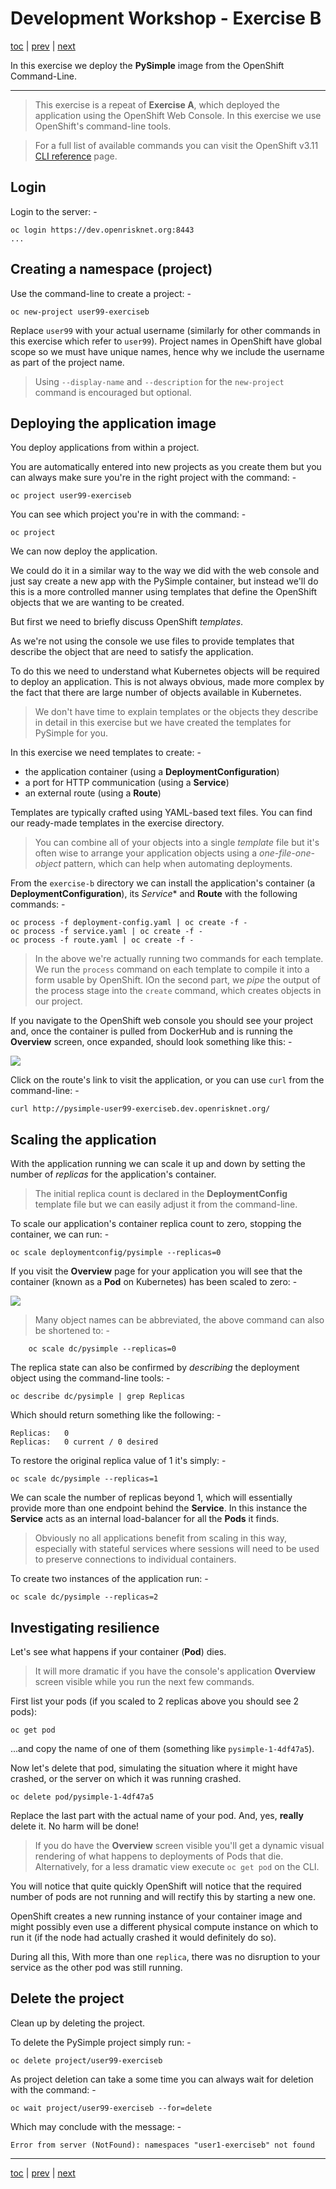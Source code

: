 # Development Workshop - Exercise B

[toc](../README.md) | [prev](../tutorial-2/README.md) | [next](../exercise-c/README.md)

In this exercise we deploy the **PySimple** image from the OpenShift Command-Line.

---

>   This exercise is a repeat of **Exercise A**, which deployed the application
    using the OpenShift Web Console. In this exercise we use OpenShift's
    command-line tools.

>   For a full list of available commands you can visit the OpenShift v3.11
    [CLI reference] page.

## Login
Login to the server: -

    oc login https://dev.openrisknet.org:8443
    ...

## Creating a namespace (project)
Use the command-line to create a project: -

    oc new-project user99-exerciseb

Replace `user99` with your actual username (similarly for other commands in
this exercise which refer to `user99`). Project names in OpenShift have global
scope so we must have unique names, hence why we include the username as part
of the project name.

>   Using `--display-name` and `--description` for the `new-project` command
    is encouraged but optional.

## Deploying the application image
You deploy applications from within a project.

You are automatically entered into new projects as you create them but you can
always make sure you're in the right project with the command: -

    oc project user99-exerciseb

You can see which project you're in with the command: -

    oc project

We can now deploy the application.

We could do it in a similar way to the way we did with the web console and
just say create a new app with the PySimple container, but instead we'll do
this is a more controlled manner using templates that define the OpenShift
objects that we are wanting to be created. 

But first we need to briefly discuss OpenShift _templates_.

As we're not using the console we use files to provide templates that describe
the object that are need to satisfy the application.

To do this we need to understand what Kubernetes objects will be required
to deploy an application. This is not always obvious, made more complex
by the fact that there are large number of objects available in Kubernetes.

>   We don't have time to explain templates or the objects they describe in
    detail in this exercise but we have created the templates for PySimple
    for you.

In this exercise we need templates to create: -

-   the application container (using a **DeploymentConfiguration**)
-   a port for HTTP communication (using a **Service**)
-   an external route (using a **Route**)

Templates are typically crafted using YAML-based text files. You can find
our ready-made templates in the exercise directory.

>   You can combine all of your objects into a single _template_ file but
    it's often wise to arrange your application objects using a
    _one-file-one-object_ pattern, which can help when automating
    deployments.

From the `exercise-b` directory we can install the application's container
(a **DeploymentConfiguration**), its *Service**  and **Route** with the
following commands: -

    oc process -f deployment-config.yaml | oc create -f -
    oc process -f service.yaml | oc create -f -
    oc process -f route.yaml | oc create -f -

>   In the above we're actually running two commands for each template.
    We run the `process` command on each template to compile it into a form
    usable by OpenShift. IOn the second part, we _pipe_ the output of the
    process stage into the `create` command, which creates objects in our
    project.

If you navigate to the OpenShift web console you should see your project
and, once the container is pulled from DockerHub and is running the
**Overview** screen, once expanded, should look something like this: -

![](screen-3.png)
    
Click on the route's link to visit the application, or you can use
`curl` from the command-line: -

    curl http://pysimple-user99-exerciseb.dev.openrisknet.org/

## Scaling the application
With the application running we can scale it up and down by
setting the number of _replicas_ for the application's container.

>   The initial replica count is declared in the **DeploymentConfig** template
    file but we can easily adjust it from the command-line.

To scale our application's container replica count to zero,
stopping the container, we can run: -

    oc scale deploymentconfig/pysimple --replicas=0

If you visit the **Overview** page for your application you will see
that the container (known as a **Pod** on Kubernetes) has been scaled to
zero: -

![](screen-4.png)

>   Many object names can be abbreviated, the above command can
    also be shortened   to: -

        oc scale dc/pysimple --replicas=0

The replica state can also be confirmed by _describing_ the deployment
object using the command-line tools: -

    oc describe dc/pysimple | grep Replicas

Which should return something like the following: -

    Replicas:	0
	Replicas:	0 current / 0 desired

To restore the original replica value of 1 it's simply: -

    oc scale dc/pysimple --replicas=1

We can scale the number of replicas beyond 1, which will essentially provide
more than one endpoint behind the **Service**. In this instance the **Service**
acts as an internal load-balancer for all the **Pods** it finds.

>   Obviously no all applications benefit from scaling in this way,
    especially with stateful services where sessions will need to be
    used to preserve connections to individual containers.

To create two instances of the application run: -

    oc scale dc/pysimple --replicas=2

## Investigating resilience
Let's see what happens if your container (**Pod**) dies. 

>   It will more dramatic if you have the console's application **Overview**
    screen visible while you run the next few commands.
 
First list your pods (if you scaled to 2 replicas above you should see 2 pods):

    oc get pod

...and copy the name of one of them (something like `pysimple-1-4df47a5`).

Now let's delete that pod, simulating the situation where it might have crashed,
or the server on which it was running crashed.

    oc delete pod/pysimple-1-4df47a5

Replace the last part with the actual name of your pod. And, yes,
**really** delete it. No harm will be done!

>   If you do have the **Overview** screen visible you'll get a dynamic visual
    rendering of what happens to deployments of Pods that die. Alternatively,
    for a less dramatic view execute `oc get pod` on the CLI.

You will notice that quite quickly OpenShift will notice that the required
number of pods are not running and will rectify this by starting a new one.

OpenShift creates a new running instance of your container image and
might possibly even use a different physical compute instance on which to
run it (if the node had actually crashed it would definitely do so).

During all this, With more than one `replica`, there was no disruption to your
service as the other pod was still running.

## Delete the project
Clean up by deleting the project.

To delete the PySimple project simply run: -

    oc delete project/user99-exerciseb
    
As project deletion can take a some time you can always wait for deletion
with the command: -

    oc wait project/user99-exerciseb --for=delete

Which may conclude with the message: -

    Error from server (NotFound): namespaces "user1-exerciseb" not found

---

[toc](../README.md) | [prev](../tutorial-2/README.md) | [next](../exercise-c/README.md)

[cli reference]: https://docs.openshift.com/container-platform/3.11/cli_reference/basic_cli_operations.html
